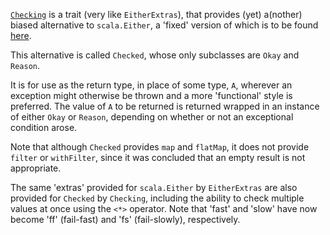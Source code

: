 [`Checking`](scala-checking/blob/master/src/main/scala/Checking.scala)
is a trait (very like `EitherExtras`), that provides (yet) a(nother)
biased alternative to `scala.Either`, a 'fixed' version of which is to
be found [here](/robcd/scala-either-proj-map-returns-proj/blob/master/src/main/scala/Either.scala).

This alternative is called `Checked`, whose only subclasses are `Okay`
and `Reason`.

It is for use as the return type, in place of some type, `A`, wherever
an exception might otherwise be thrown and a more 'functional' style
is preferred. The value of `A` to be returned is returned wrapped in an
instance of either `Okay` or `Reason`, depending on whether or not an
exceptional condition arose.

Note that although `Checked` provides `map` and `flatMap`, it does not
provide `filter` or `withFilter`, since it was concluded that an empty
result is not appropriate.

The same 'extras' provided for `scala.Either` by `EitherExtras` are also
provided for `Checked` by `Checking`, including the ability to check
multiple values at once using the `<*>` operator. Note that 'fast' and
'slow' have now become 'ff' (fail-fast) and 'fs' (fail-slowly), respectively.
